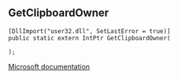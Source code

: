 ## GetClipboardOwner

```
[DllImport("user32.dll", SetLastError = true)]
public static extern IntPtr GetClipboardOwner(
   
);
```

[Microsoft documentation](https://docs.microsoft.com/en-us/windows/win32/api/winuser/nf-winuser-getclipboardowner)
